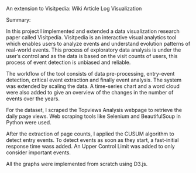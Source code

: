 An extension to Visitpedia: Wiki Article Log Visualization

Summary:

In this project I implemented and extended a data visualization research paper called Visitpedia. Visitpedia is an interactive visual analytics tool which enables users to analyze events and understand evolution patterns of real-world events. This process of exploratory data analysis is under the user’s control and as the data is based on the visit counts of users, this process of event detection is unbiased and reliable.

The workflow of the tool consists of data pre-processing, entry-event detection, critical event extraction and finally event analysis. The system was extended by scaling the data. A time-series chart and a word cloud were also added to give an overview of the changes in the number of events over the years. 

For the dataset, I scraped the Topviews Analysis webpage to retrieve the daily page views. Web scraping tools like Selenium and BeautifulSoup in Python were used.

After the extraction of page counts, I applied the CUSUM algorithm to detect entry events. To detect events as soon as they start, a fast-initial response time wass added. An Upper Control Limit was added to only consider important events.

All the graphs were implemented from scratch using D3.js.
